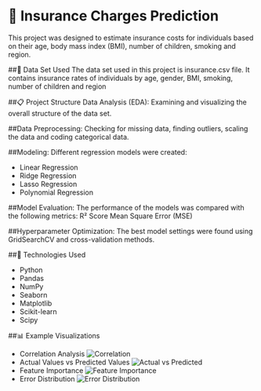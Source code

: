 # 📁 Insurance Charges Prediction
This project was designed to estimate insurance costs for individuals based on their age, body mass index (BMI), number of children, smoking and region.

##📄 Data Set Used
The data set used in this project is insurance.csv file.
It contains insurance rates of individuals by age, gender, BMI, smoking, number of children and region

##📋 Project Structure
Data Analysis (EDA):
Examining and visualizing the overall structure of the data set.

##Data Preprocessing:
Checking for missing data, finding outliers, scaling the data and coding categorical data.

##Modeling:
Different regression models were created:
* Linear Regression
* Ridge Regression
* Lasso Regression
* Polynomial Regression

##Model Evaluation:
The performance of the models was compared with the following metrics:
R² Score
Mean Square Error (MSE)

##Hyperparameter Optimization:
The best model settings were found using GridSearchCV and cross-validation methods.

##🔧 Technologies Used
* Python 
* Pandas
* NumPy
* Seaborn
* Matplotlib
* Scikit-learn
* Scipy

##📊 Example Visualizations
* Correlation Analysis
  ![Correlation](images/correlation.png)
* Actual Values vs Predicted Values
  ![Actual vs Predicted](images/actual-values-vs-predicted-values.png)
* Feature Importance
  ![Feature Importance](images/feature-importance.png)
* Error Distribution
  ![Error Distribution](images/error-distribution.png)
  
